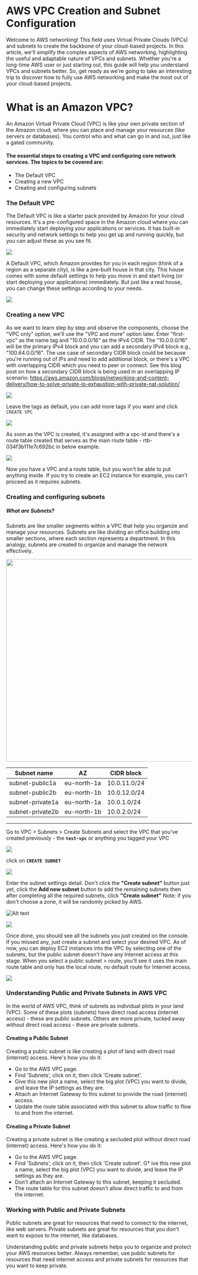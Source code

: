 AWS VPC Creation and Subnet Configuration
=========================================

Welcome to AWS networking! This field uses Virtual Private Clouds (VPCs) and subnets to create the backbone of your cloud-based projects. In this article, we'll simplify the complex aspects of AWS networking, highlighting the useful and adaptable nature of VPCs and subnets. Whether you're a long-time AWS user or just starting out, this guide will help you understand VPCs and subnets better. So, get ready as we're going to take an interesting trip to discover how to fully use AWS networking and make the most out of your cloud-based projects.

What is an Amazon VPC?
======================

An Amazon Virtual Private Cloud (VPC) is like your own private section of the Amazon cloud, where you can place and manage your resources (like servers or databases). You control who and what can go in and out, just like a gated community.


#### The essential steps to creating a VPC and configuring core network services. The topics to be covered are: #####


+ The Default VPC
+ Creating a new VPC
+ Creating and configuring subnets
  

### The Default VPC

The Default VPC is like a starter pack provided by Amazon for your cloud resources. It's a pre-configured space in the Amazon cloud where you can immediately start deploying your applications or services. It has built-in security and network settings to help you get up and running quickly, but you can adjust these as you see fit.


<img src=https://darey-io-nonprod-pbl-projects.s3.eu-west-2.amazonaws.com/practices/aws-networking-implementation/defaultVPC.png >

A Default VPC, which Amazon provides for you in each region (think of a region as a separate city), is like a pre-built house in that city. This house comes with some default settings to help you move in and start living (or start deploying your applications) immediately. But just like a real house, you can change these settings according to your needs.

<img src=https://darey-io-nonprod-pbl-projects.s3.eu-west-2.amazonaws.com/practices/aws-networking-implementation/region.png >


### Creating a new VPC

As we want to learn step by step and observe the components, choose the "VPC only" option, we'll use the "VPC and more" option later.
Enter "first-vpc" as the name tag and "10.0.0.0/16" as the IPv4 CIDR. The "10.0.0.0/16" will be the primary IPv4 block and you can add a secondary IPv4 block e.g., "100.64.0.0/16". The use case of secondary CIDR block could be because you're running out of IPs and need to add additional block, or there's a VPC with overlapping CIDR which you need to peer or connect. See this blog post on how a secondary CIDR block is being used in an overlapping IP scenario: https://aws.amazon.com/blogs/networking-and-content-delivery/how-to-solve-private-ip-exhaustion-with-private-nat-solution/

<img src=https://darey-io-nonprod-pbl-projects.s3.eu-west-2.amazonaws.com/practices/aws-networking-implementation/newVPC.png >

Leave the tags as default, you can add more tags if you want and click `CREATE VPC`

<img src=https://darey-io-nonprod-pbl-projects.s3.eu-west-2.amazonaws.com/practices/aws-networking-implementation/TAGS.png >

As soon as the VPC is created, it's assigned with a vpc-id and there's a route table created that serves as the main route table - rtb-034f3b111e7c692bc in below example.

<img src=https://darey-io-nonprod-pbl-projects.s3.eu-west-2.amazonaws.com/practices/aws-networking-implementation/creations.png  >

Now you have a VPC and a route table, but you won't be able to put anything inside. If you try to create an EC2 instance for example, you can't proceed as it requires subnets.

### Creating and configuring subnets

##### What are Subnets?
Subnets are like smaller segments within a VPC that help you organize and manage your resources. Subnets are like dividing an office building into smaller sections, where each section represents a department. In this analogy, subnets are created to organize and manage the network effectively.

<img src=https://darey-io-nonprod-pbl-projects.s3.eu-west-2.amazonaws.com/practices/aws-networking-implementation/subnet.png width="936px" height="550px">

Subnet name | AZ | CIDR block
--------|---------|----------
subnet-public1a| eu-north-1a | 10.0.11.0/24
subnet-public2b| eu-north-1b | 10.0.12.0/24
subnet-private1a| eu-north-1a | 10.0.1.0/24
subnet-private2b| eu-north-1b | 10.0.2.0/24


----
Go to VPC > Subnets > Create Subnets and select the VPC that you've created previously - the **`test-vpc`** or anything you tagged your VPC

<img src=https://darey-io-nonprod-pbl-projects.s3.eu-west-2.amazonaws.com/practices/aws-networking-implementation/createsubnet.png >

click on **`CREATE SUBNET`**

<img src=https://darey-io-nonprod-pbl-projects.s3.eu-west-2.amazonaws.com/practices/aws-networking-implementation/subnetcret.png >

Enter the subnet settings detail. Don't click the **"Create subnet"** button just yet, click the **Add new subnet** button to add the remaining subnets then after completing all the required subnets, click **"Create subnet"**
Note: if you don't choose a zone, it will be randomly picked by AWS.

![Alt text](images/add-subnet.png)

<img src=https://darey-io-nonprod-pbl-projects.s3.eu-west-2.amazonaws.com/practices/aws-networking-implementation/add-subnet.png >

Once done, you should see all the subnets you just created on the console. If you missed any, just create a subnet and select your desired VPC. As of now, you can deploy EC2 instances into the VPC by selecting one of the subnets, but the public subnet doesn't have any Internet access at this stage. When you select a public subnet > route, you'll see it uses the main route table and only has the local route, no default route for Internet access.


<img src=https://darey-io-nonprod-pbl-projects.s3.eu-west-2.amazonaws.com/practices/aws-networking-implementation/list+of+subnets.png >


### Understanding Public and Private Subnets in AWS VPC

In the world of AWS VPC, think of subnets as individual plots in your land (VPC). Some of these plots (subnets) have direct road access (internet access) - these are public subnets. Others are more private, tucked away without direct road access - these are private subnets.

#### Creating a Public Subnet

Creating a public subnet is like creating a plot of land with direct road (internet) access. Here's how you do it:

* Go to the AWS VPC page.
* Find 'Subnets', click on it, then click 'Create subnet'.
* Give this new plot a name, select the big plot (VPC) you want to divide, and leave the IP settings as they are.
* Attach an Internet Gateway to this subnet to provide the road (internet) access.
* Update the route table associated with this subnet to allow traffic to flow to and from the internet.


#### Creating a Private Subnet

Creating a private subnet is like creating a secluded plot without direct road (internet) access. Here's how you do it:

* Go to the AWS VPC page.
* Find 'Subnets', click on it, then click 'Create subnet'.
G* ive this new plot a name, select the big plot (VPC) you want to divide, and leave the IP settings as they are.
* Don't attach an Internet Gateway to this subnet, keeping it secluded.
* The route table for this subnet doesn't allow direct traffic to and from the internet.

### Working with Public and Private Subnets

Public subnets are great for resources that need to connect to the internet, like web servers. Private subnets are great for resources that you don't want to expose to the internet, like databases.

Understanding public and private subnets helps you to organize and protect your AWS resources better. Always remember, use public subnets for resources that need internet access and private subnets for resources that you want to keep private.